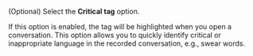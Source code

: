(Optional) Select the **Critical tag** option.

If this option is enabled, the tag will be highlighted when you open a conversation. This option allows you to quickly identify critical or inappropriate language in the recorded conversation, e.g., swear words.
